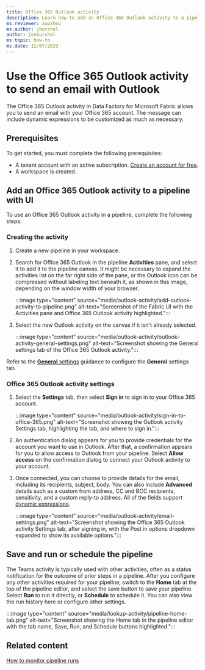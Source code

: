 ```yaml
---
title: Office 365 Outlook activity
description: Learn how to add an Office 365 Outlook activity to a pipeline and use it to send a Teams message.
ms.reviewer: xupxhou
ms.author: jburchel
author: jonburchel
ms.topic: how-to
ms.date: 12/07/2023
---
```


# Use the Office 365 Outlook activity to send an email with Outlook

The Office 365 Outlook activity in Data Factory for Microsoft Fabric allows you to send an email with your Office 365 account. The message can include dynamic expressions to be customized as much as necessary.

## Prerequisites

To get started, you must complete the following prerequisites:

- A tenant account with an active subscription. [Create an account for free](../get-started/fabric-trial.md).
- A workspace is created.

## Add an Office 365 Outlook activity to a pipeline with UI

To use an Office 365 Outlook activity in a pipeline, complete the following steps:

### Creating the activity

1. Create a new pipeline in your workspace.
1. Search for Office 365 Outlook in the pipeline **Activities** pane, and select it to add it to the pipeline canvas. It might be necessary to expand the activities list on the far right side of the pane, or the Outlook icon can be compressed without labeling text beneath it, as shown in this image, depending on the window width of your browser.

   :::image type="content" source="media/outlook-activity/add-outlook-activity-to-pipeline.png" alt-text="Screenshot of the Fabric UI with the Activities pane and Office 365 Outlook activity highlighted.":::

1. Select the new Outlook activity on the canvas if it isn't already selected.

   :::image type="content" source="media/outlook-activity/outlook-activity-general-settings.png" alt-text="Screenshot showing the General settings tab of the Office 365 Outlook activity.":::

Refer to the [**General** settings](activity-overview.md#general-settings) guidance to configure the **General** settings tab.

### Office 365 Outlook activity settings

1. Select the **Settings** tab, then select **Sign in** to sign in to your Office 365 account.

   :::image type="content" source="media/outlook-activity/sign-in-to-office-365.png" alt-text="Screenshot showing the Outlook activity Settings tab, highlighting the tab, and where to sign in.":::

1. An authentication dialog appears for you to provide credentials for the account you want to use in Outlook. After that, a confirmation appears for you to allow access to Outlook from your pipeline. Select **Allow access** on the confirmation dialog to connect your Outlook activity to your account.

1. Once connected, you can choose to provide details for the email, including its recipients, subject, body. You can also include **Advanced** details such as a custom from address, CC and BCC recipients, sensitivity, and a custom reply-to address. All of the fields support [dynamic expressions](expression-language.md).

   :::image type="content" source="media/outlook-activity/email-settings.png" alt-text="Screenshot showing the Office 365 Outlook activity Settings tab, after signing in, with the Post in options dropdown expanded to show its available options.":::

## Save and run or schedule the pipeline

The Teams activity is typically used with other activities, often as a status notification for the outcome of prior steps in a pipeline. After you configure any other activities required for your pipeline, switch to the **Home** tab at the top of the pipeline editor, and select the save button to save your pipeline. Select **Run** to run it directly, or **Schedule** to schedule it. You can also view the run history here or configure other settings.

:::image type="content" source="media/lookup-activity/pipeline-home-tab.png" alt-text="Screenshot showing the Home tab in the pipeline editor with the tab name, Save, Run, and Schedule buttons highlighted.":::

## Related content

[How to monitor pipeline runs](monitor-pipeline-runs.md)
